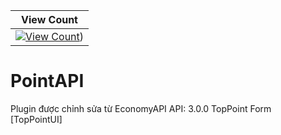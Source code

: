| View Count |
| :---: |
| [![View Count](http://hits.dwyl.io/ZzKino/PointAPI.svg)](http://hits.dwyl.io/ZzKino/PointAPI.svg)) | |

# PointAPI
Plugin được chỉnh sửa từ EconomyAPI
API: 3.0.0
TopPoint Form [TopPointUI]
